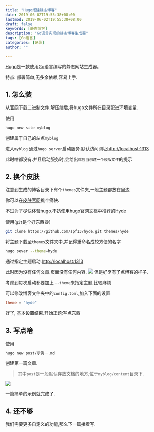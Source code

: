 ```yaml
---
title: "Hugo搭建静态博客"
date: 2019-06-02T19:55:38+08:00
lastmod: 2019-06-02T19:55:38+08:00
draft: false
keywords: [静态博客]
description: "Go语言实现的静态博客生成器"
tags: [Go语言]
categories: [记录]
author: ""

---
```

[Hugo][]是一款使用[Go][]语言编写的静态网站生成器。

特点: 部署简单,无多余依赖,容易上手.
<!--more-->
## 1. 怎么装
从[官网][]下载二进制文件.解压缩后,将<kbd>hugo</kbd>文件所在目录配进环境变量.

使用
```bash
hugo new site myblog
```
创建属于自己的站点`myblog`

进入`myblog`
通过`hugo server`启动服务.默认访问网址<http://localhost:1313>

此时啥都没有.并且启动服务时,会给出`你应当创建一个模版文件`的提示

## 2. 换个皮肤

注意到生成的博客目录下有个`themes`文件夹,一般主题都放在里边

你可以在[皮肤官网][]挑个痛快.

不过为了尽快体验hugo.不妨使用[hugo][]官网文档中推荐的[Hyde][]

使用(`git`是个好东西:smile:)
```bash
git clone https://github.com/spf13/hyde.git themes/hyde
```

将主题下载至`themes`文件夹中,并记得重命名成较方便的名字
```bash
hugo sever --theme=hyde
```
通过指定主题启动.<http://localhost:1313>

此时因为没有任何文章.页面没有任何内容.
![](https://raw.githubusercontent.com/1urenyang/serutcip/master/hyde%E4%B8%BB%E9%A2%98%E7%A9%BA%E7%99%BD%E9%A1%B5.webp)
但是好歹有了点博客的样子.

考虑到每次启动都要加上 `--theme`来指定主题,比较麻烦

可以修改博客文件夹中的`config.toml`,加入下面的设置
```toml
theme = "hyde"
```
好了, 基本设置结束.开始正题:写点东西

## 3. 写点啥

使用
```bash
hugo new post/示例一.md
```
创建第一篇文章.

> 其中`post`是一般默认存放文档的地方,位于`myblog/content`目录下.

![](https://raw.githubusercontent.com/1urenyang/serutcip/master/hyde%E7%A4%BA%E4%BE%8B%E6%96%87%E7%AB%A0.webp)

一篇简单的示例就完成了.

## 4. 还不够

我们需要更多自定义的功能,那么下一篇接着写.




[Hugo]: https://gohugo.io/
[Go]: https://golang.org/
[官网]: https://github.com/gohugoio/hugo/releases
[皮肤官网]: https://www.gohugo.org/theme/
[Hyde]: https://github.com/spf13/hyde